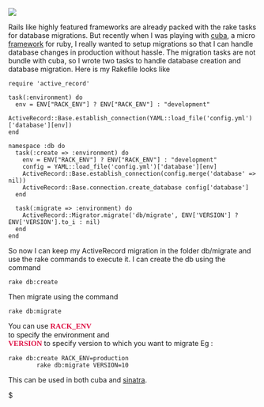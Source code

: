 [![](http://2.bp.blogspot.com/-FNAYC_NgaDc/UQeOcMTMbrI/AAAAAAAALOQ/bKCITp9Ye0E/s1600/sinatra.png)](http://2.bp.blogspot.com/-FNAYC_NgaDc/UQeOcMTMbrI/AAAAAAAALOQ/bKCITp9Ye0E/s1600/sinatra.png)

  

Rails like highly featured frameworks are already packed with the rake tasks for database migrations. But recently when I was playing with [cuba](http://cuba.is/), a micro [framework](https://github.com/soveran/cuba) for ruby, I really wanted to setup migrations so that I can handle database changes in production without hassle. The migration tasks are not bundle with cuba, so I wrote two tasks to handle database creation and database migration. Here is my Rakefile looks like

    require 'active_record'
     
    task(:environment) do
      env = ENV["RACK_ENV"] ? ENV["RACK_ENV"] : "development"
      ActiveRecord::Base.establish_connection(YAML::load_file('config.yml')['database'][env])
    end
     
    namespace :db do
      task(:create => :environment) do
        env = ENV["RACK_ENV"] ? ENV["RACK_ENV"] : "development"
        config = YAML::load_file('config.yml')['database'][env]
        ActiveRecord::Base.establish_connection(config.merge('database' => nil))
        ActiveRecord::Base.connection.create_database config['database']
      end
     
      task(:migrate => :environment) do
        ActiveRecord::Migrator.migrate('db/migrate', ENV['VERSION'] ? ENV['VERSION'].to_i : nil)
      end
    end

So now I can keep my ActiveRecord migration in the folder db/migrate and use the rake commands to execute it. I can create the db using the command

    rake db:create

Then migrate using the command

    rake db:migrate

You can use **<span style="background-color: white; color: #dd1144; font-family: Consolas; font-size: 15px; font-weight: bold; vertical-align: baseline; white-space: pre-wrap;">RACK\_ENV</span>**<span style="font-family: Arial;"><span style="font-size: 15px; white-space: pre-wrap;"> to specify the environment and </span></span>**<span style="background-color: white; color: #dd1144; font-family: Consolas; font-size: 15px; font-weight: bold; vertical-align: baseline; white-space: pre-wrap;">VERSION</span>** to specify version to which you want to migrate Eg :

    rake db:create RACK_ENV=production
            rake db:migrate VERSION=10

  
This can be used in both cuba and [sinatra](http://www.sinatrarb.com/).

$
